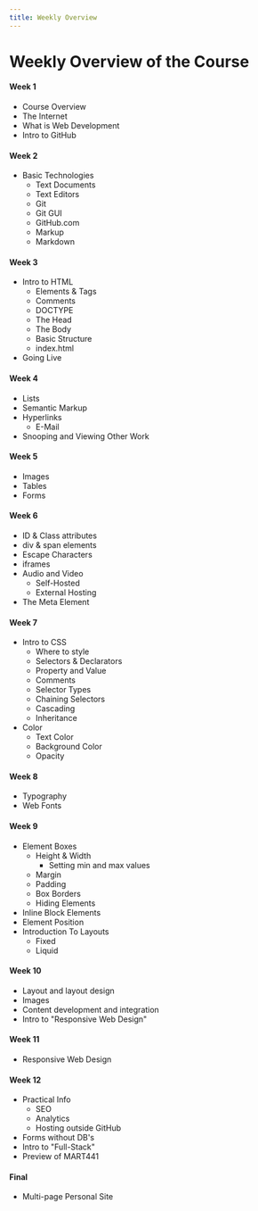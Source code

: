 ```yaml
---
title: Weekly Overview
---
```


# Weekly Overview of the Course

#### Week 1

- Course Overview
- The Internet
- What is Web Development
- Intro to GitHub

#### Week 2

- Basic Technologies
    - Text Documents
    - Text Editors
    - Git
    - Git GUI
    - GitHub.com
    - Markup
    - Markdown

#### Week 3

- Intro to HTML
    - Elements & Tags
    - Comments
    - DOCTYPE
    - The Head
    - The Body
    - Basic Structure
    - index.html
- Going Live

#### Week 4

- Lists
- Semantic Markup
- Hyperlinks
    - E-Mail
- Snooping and Viewing Other Work

#### Week 5

- Images
- Tables
- Forms

#### Week 6

- ID & Class attributes
- div & span elements
- Escape Characters
- iframes
- Audio and Video
    - Self-Hosted
    - External Hosting
- The Meta Element

#### Week 7

- Intro to CSS
    - Where to style
    - Selectors & Declarators
    - Property and Value
    - Comments
    - Selector Types
    - Chaining Selectors
    - Cascading
    - Inheritance
- Color
    - Text Color
    - Background Color
    - Opacity

#### Week 8

- Typography
- Web Fonts

#### Week 9

- Element Boxes
    - Height & Width
        - Setting min and max values
    - Margin
    - Padding
    - Box Borders
    - Hiding Elements
- Inline Block Elements
- Element Position
- Introduction To Layouts
    - Fixed
    - Liquid

#### Week 10

- Layout and layout design
- Images
- Content development and integration
- Intro to "Responsive Web Design"

#### Week 11

- Responsive Web Design

#### Week 12

- Practical Info
    - SEO
    - Analytics
    - Hosting outside GitHub
- Forms without DB's
- Intro to "Full-Stack"
- Preview of MART441


<!-- #### Week 13

- -->

#### Final

- Multi-page Personal Site
